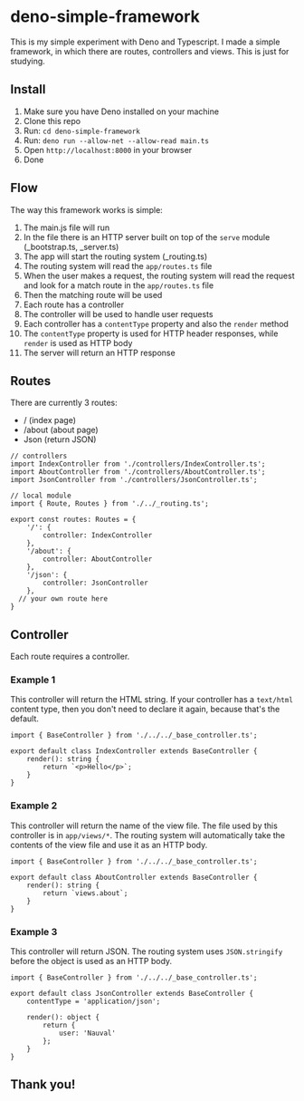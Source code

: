 # deno-simple-framework
This is my simple experiment with Deno and Typescript. I made a simple framework, in which there are routes, controllers and views. This is just for studying.

## Install
1. Make sure you have Deno installed on your machine
2. Clone this repo
3. Run: `cd deno-simple-framework`
4. Run: `deno run --allow-net --allow-read main.ts`
5. Open `http://localhost:8000` in your browser
6. Done

## Flow
The way this framework works is simple:
1. The main.js file will run
2. In the file there is an HTTP server built on top of the `serve` module (_bootstrap.ts, _server.ts)
3. The app will start the routing system (_routing.ts)
4. The routing system will read the `app/routes.ts` file
5. When the user makes a request, the routing system will read the request and look for a match route in the `app/routes.ts` file
6. Then the matching route will be used
7. Each route has a controller
8. The controller will be used to handle user requests
9. Each controller has a `contentType` property and also the `render` method
10. The `contentType` property is used for HTTP header responses, while `render` is used as HTTP body
11. The server will return an HTTP response

## Routes
There are currently 3 routes:
- / (index page)
- /about (about page)
- Json (return JSON)

```
// controllers
import IndexController from './controllers/IndexController.ts';
import AboutController from './controllers/AboutController.ts';
import JsonController from './controllers/JsonController.ts';

// local module
import { Route, Routes } from './../_routing.ts';

export const routes: Routes = {
	'/': {
		controller: IndexController
	},
	'/about': {
		controller: AboutController
	},
	'/json': {
		controller: JsonController
	},
  // your own route here
}
```

## Controller
Each route requires a controller.

### Example 1
This controller will return the HTML string. If your controller has a `text/html` content type, then you don't need to declare it again, because that's the default.
```
import { BaseController } from './../../_base_controller.ts';

export default class IndexController extends BaseController {
	render(): string {
		return `<p>Hello</p>`;
	}
}
```

### Example 2
This controller will return the name of the view file. The file used by this controller is in `app/views/*`. The routing system will automatically take the contents of the view file and use it as an HTTP body.
```
import { BaseController } from './../../_base_controller.ts';

export default class AboutController extends BaseController {
	render(): string {
		return `views.about`;
	}
}
```

### Example 3
This controller will return JSON. The routing system uses `JSON.stringify` before the object is used as an HTTP body.

```
import { BaseController } from './../../_base_controller.ts';

export default class JsonController extends BaseController {
	contentType = 'application/json';

	render(): object {
		return {
			user: 'Nauval'
		};
	}
}
```

## Thank you!

